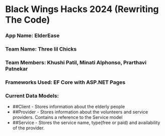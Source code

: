 # Black Wings Hacks 2024 (Rewriting The Code)
### App Name: ElderEase <br/>
### Team Name: Three lil Chicks <br/>
### Team Members: Khushi Patil, Minati Alphonso, Prarthavi Patnekar <br/>

### Frameworks Used: EF Core with ASP.NET Pages

### Current Data Models:
- ##Client - Stores information about the elderly people
- ##Provider - Stores information about the volunteers and service providers. Contains a reference to the Service model
- ##Service - Stores the service name, type(free or paid) and availability of the provider.


